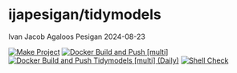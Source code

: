 ijapesigan/tidymodels
================
Ivan Jacob Agaloos Pesigan
2024-08-23

<!-- README.md is generated from .setup/readme/README.Rmd. Please edit that file -->

<!-- badges: start -->

[![Make
Project](https://github.com/ijapesigan/docker-tidymodels/actions/workflows/make.yml/badge.svg)](https://github.com/ijapesigan/docker-tidymodels/actions/workflows/make.yml)
[![Docker Build and Push
\[multi\]](https://github.com/ijapesigan/docker-tidymodels/actions/workflows/docker-build-push-multi.yml/badge.svg)](https://github.com/ijapesigan/docker-tidymodels/actions/workflows/docker-build-push-multi.yml)
[![Docker Build and Push Tidymodels \[multi\]
(Daily)](https://github.com/ijapesigan/docker-tidymodels/actions/workflows/docker-build-push-daily-multi-tidymodels.yml/badge.svg)](https://github.com/ijapesigan/docker-tidymodels/actions/workflows/docker-build-push-daily-multi-tidymodels.yml)
[![Shell
Check](https://github.com/ijapesigan/docker-tidymodels/actions/workflows/shellcheck.yml/badge.svg)](https://github.com/ijapesigan/docker-tidymodels/actions/workflows/shellcheck.yml)
<!-- badges: end -->
